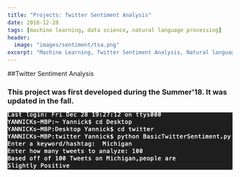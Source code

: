 ```yaml
---
title: "Projects: Twitter Sentiment Analysis"
date: 2018-12-28
tags: [machine learning, data science, natural language processing]
header:
  image: "images/sentiment/tsa.png"
excerpt: "Machine Learning, Twitter Sentiment Analysis, Natural language processing"
---
```


##Twitter Sentiment Analysis
### This project was first developed during the Summer'18. It was updated in the fall.
<img src = "/images/sentiment/twittercode.png" alt = "Pie Chart Results">  
